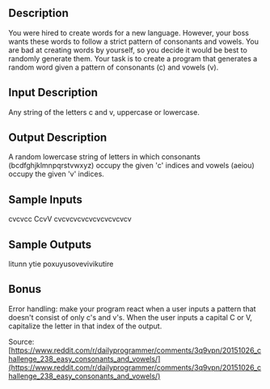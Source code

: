 ## Description
You were hired to create words for a new language. However, your boss wants these words to follow a strict pattern of consonants and vowels. You are bad at creating words by yourself, so you decide it would be best to randomly generate them.
Your task is to create a program that generates a random word given a pattern of consonants (c) and vowels (v).

## Input Description
Any string of the letters c and v, uppercase or lowercase.

## Output Description
A random lowercase string of letters in which consonants (bcdfghjklmnpqrstvwxyz) occupy the given 'c' indices and vowels (aeiou) occupy the given 'v' indices.

## Sample Inputs
cvcvcc
CcvV
cvcvcvcvcvcvcvcvcvcv

## Sample Outputs
litunn
ytie
poxuyusovevivikutire

## Bonus
Error handling: make your program react when a user inputs a pattern that doesn't consist of only c's and v's.
When the user inputs a capital C or V, capitalize the letter in that index of the output.

Source:
[https://www.reddit.com/r/dailyprogrammer/comments/3q9vpn/20151026_challenge_238_easy_consonants_and_vowels/](https://www.reddit.com/r/dailyprogrammer/comments/3q9vpn/20151026_challenge_238_easy_consonants_and_vowels/)